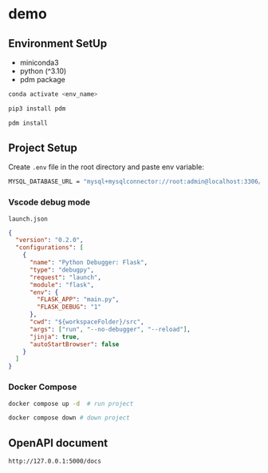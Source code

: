 # demo

## Environment SetUp

- miniconda3
- python (^3.10)
- pdm package

```bash
conda activate <env_name>

pip3 install pdm

pdm install
```

## Project Setup

Create `.env` file in the root directory and paste env variable:

```bash
MYSQL_DATABASE_URL = "mysql+mysqlconnector://root:admin@localhost:3306/product"
```

### Vscode debug mode

`launch.json`

```json
{
  "version": "0.2.0",
  "configurations": [
    {
      "name": "Python Debugger: Flask",
      "type": "debugpy",
      "request": "launch",
      "module": "flask",
      "env": {
        "FLASK_APP": "main.py",
        "FLASK_DEBUG": "1"
      },
      "cwd": "${workspaceFolder}/src",
      "args": ["run", "--no-debugger", "--reload"],
      "jinja": true,
      "autoStartBrowser": false
    }
  ]
}
```

### Docker Compose

```bash
docker compose up -d  # run project

docker compose down # down project
```

## OpenAPI document

```
http://127.0.0.1:5000/docs
```
